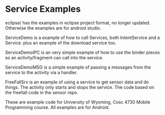 Service Examples
===========
eclipse/ has the examples in eclipse project format, no longer updated.  Otherwise the examples are for android studio.

ServiceDemo is a example of how to call Services, both IntentService and a Service.  plus an example of the download service too.

ServiceDemoIPC is an very simple example of how to use the binder pieces so an activity/fragment can call into the service.

ServiceDemoMSG is a simple example of passing a messages from the service to the activity via a handler.

FreeFallSrv is an example of using a service to get sensor data and do things.  The activity only starts and stops the service.
The code based on the freefall code in the sensor repo.

These are example code for University of Wyoming, Cosc 4730 Mobile Programming course.
All examples are for Android.
